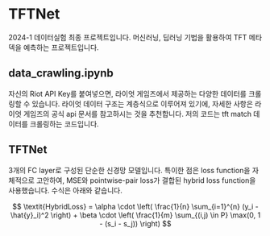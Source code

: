 # TFTNet

2024-1 데이터실험 최종 프로젝트입니다. 머신러닝, 딥러닝 기법을 활용하여 TFT 메타덱을 예측하는 프로젝트입니다. 

## data_crawling.ipynb
자신의 Riot API Key를 붙여넣으면, 라이엇 게임즈에서 제공하는 다양한 데이터를 크롤링할 수 있습니다. 라이엇 데이터 구조는 계층식으로 이루어져 있기에, 자세한 사항은 라이엇 게임즈의 공식 api 문서를 참고하시는 것을 추천합니다. 저의 코드는 tft match 데이터를 크롤링하는 코드입니다. 

## TFTNet
3개의 FC layer로 구성된 단순한 신경망 모델입니다. 특이한 점은 loss function을 자체적으로 고안하여, MSE와 pointwise-pair loss가 결합된 hybrid loss function을 사용했습니다. 수식은 아래와 같습니다.

$$
\textit{HybridLoss} = \alpha \cdot \left( \frac{1}{n} \sum_{i=1}^{n} (y_i - \hat{y}_i)^2 \right) + \beta \cdot \left( \frac{1}{m} \sum_{(i,j) \in P} \max(0, 1 - (s_i - s_j)) \right)
$$
